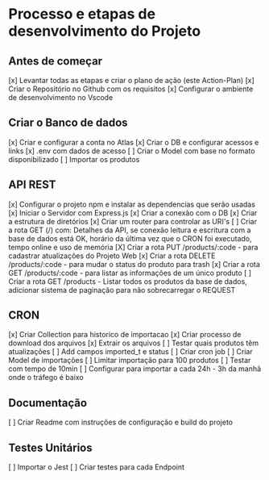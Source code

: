 # Processo e etapas de desenvolvimento do Projeto

## Antes de começar
[x] Levantar todas as etapas e criar o plano de ação (este Action-Plan)
[x] Criar o Repositório no Github com os requisitos
[x] Configurar o ambiente de desenvolvimento no Vscode


## Criar o Banco de dados
[x] Criar e configurar a conta no Atlas
[x] Criar o DB e configurar acessos e links
[x] .env com dados de acesso
[ ] Criar o Model com base no formato disponibilizado
[ ] Importar os produtos

## API REST
[x] Configurar o projeto npm e instalar as dependencias que serão usadas
[x] Iniciar o Servidor com Express.js
[x] Criar a conexão com o DB
[x] Criar a estrutura de diretórios
[x] Criar um router para controlar as URI's
[ ] Criar a rota GET (/) com: Detalhes da API, se conexão leitura e escritura com a base de dados está OK, horário da última vez que o CRON foi executado, tempo online e uso de memória
[X] Criar a rota PUT /products/:code - para cadastrar atualizações do Projeto Web
[x] Criar a rota DELETE /products/:code - para mudar o status do produto para trash
[x] Criar a rota GET /products/:code - para listar as informações de um único produto
[ ] Criar a rota GET /products - Listar todos os produtos da base de dados, adicionar sistema de paginação para não sobrecarregar o REQUEST

## CRON
[x] Criar Collection para historico de importacao
[x] Criar processo de download dos arquivos
[x] Extrair os arquivos
[ ] Testar quais produtos têm atualizações
[ ] Add campos imported_t e status
[ ] Criar cron job
[ ] Criar Model de importações
[ ] Limitar importação para 100 produtos
[ ] Testar com tempo de 10min
[ ] Configurar para importar a cada 24h - 3h da manhã onde o tráfego é baixo

## Documentação
[ ] Criar Readme com instruções de configuração e build do projeto

## Testes Unitários
[ ] Importar o Jest
[ ] Criar testes para cada Endpoint
